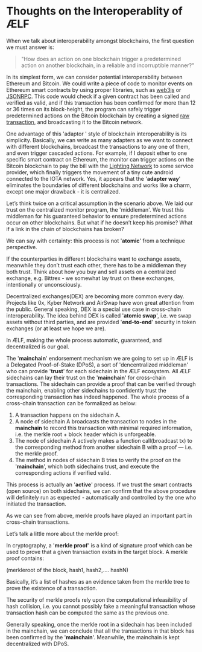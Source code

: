 # Thoughts on the Interoperablity of ÆLF

When we talk about interoperability amongst blockchains, the first question we must answer is: 

> "How does an action on one blockchain trigger a predetermined action on another blockchain, in a reliable and incorruptible manner?"

In its simplest form, we can consider potential interoperability between Ethereum and Bitcoin. We could write a piece of code to monitor events on Ethereum smart contracts by using proper libraries, 
such as [web3js](https://github.com/ethereum/web3.js/) or [JSONRPC](https://github.com/ethereum/wiki/wiki/JSON-RPC).
This code would check if a given contract has been called and verified as valid, and if this transaction 
has been confirmed for more than 12 or 36 times on its block-height, the program can safely trigger predetermined actions 
on the Bitcoin blockchain by creating a signed [raw transaction](https://en.bitcoin.it/wiki/Raw_Transactions), and broadcasting
it to the Bitcoin network. 

One advantage of this 'adaptor ' style of blockchain interoperability is its simplicity. Basically, we can write as many adapters
as we want to connect with different blockchains, broadcast the transactions to any one of them, and even trigger cascaded actions. 
For example, if I deposit ether to one specific smart contract on Ethereum, the monitor can trigger actions on the Bitcoin blockchain to pay
the bill with the [Lighting Network](https://lightning.network/) to some service provider, which finally triggers the movement of a tiny cute
android connected to the IOTA network. Yes,  it appears that the '**adapter way**' eliminates the boundaries of different blockchains
and works like a charm, except one major drawback - it is centralized.

Let’s think twice on a critical assumption in the scenario above. We laid our trust on the centralized monitor program, the 'middleman'. We trust this middleman for his guaranteed behavior  to ensure predetermined actions occur on other blockchains. But what if he doesn’t keep
his promise? What if a link in the chain of blockchains has broken? 

We can say with certainty: this process is not '**atomic**' from a technique 
perspective.

If the counterparties in different blockchains want to exchange assets, meanwhile they don’t trust each other, there has to be
a middleman they both trust.  Think about how you buy and sell assets on a centralized exchange, e.g. Bittrex - we somewhat lay trust
on these exchanges, intentionally or unconsciously.

Decentralized exchanges(DEX) are becoming more common every day.  Projects like 0x, Kyber Network and AirSwap have won great attention from 
the public. General speaking, DEX is a special use case in cross-chain interoperability. The idea behind DEX is called '**atomic swap**', 
i.e. we swap assets without third parties, and are provided '**end-to-end**' security in token exchanges (or at least we hope we are).

In ÆLF, making the whole process automatic, guaranteed, and decentralized is our goal.

The '**mainchain**' endorsement mechanism we are going to set up in ÆLF is a Delegated Proof-of-Stake (DPoS), a sort of 'dencentralized middleman' who can provide '**trust**' 
for each sidechain in the ÆLF ecosystem. All ÆLF sidechains can lay their trust on the '**mainchain**' for cross-chain
transactions. The sidechain can provide a proof that can be verified through the mainchain, enabling other sidechains to confidently trust the corresponding transaction has indeed happened. The whole process of a 
cross-chain transaction can be formalized as below:

1. A transaction happens on the sidechain A.
2. A node of sidechain A broadcasts the transaction to nodes in the **mainchain** to record this transaction with minimal required information, i.e. the merkle root + block header which is unforgeable. 
3. The node of sidechain A actively makes a function call(broadcast tx) to the corresponding method from another sidechain B with a proof — i.e. the merkle proof. 
4. The method in nodes of sidechain B tries to verify the proof on the '**mainchain**', which both sidechains trust, and execute the corresponding actions if verified valid.

This process is actually an '**active**' process. If we trust the smart contracts (open source)
on both sidechains, we can confirm that the above procedure will definitely run as expected - automatically and controlled 
by the one who initiated the transaction.

As we can see from above, merkle proofs have played an important part in cross-chain transactions.  

Let’s talk a little more about the merkle proof:

In cryptography, a '**merkle proof**' is a kind of signature proof which can be used to prove that a given transaction exists 
in the target block.  A merkle proof contains:

(merkleroot of the block, hash1, hash2,…. hashN)

Basically, it’s a list of hashes as an evidence taken from the merkle tree to prove the existence of a transaction. 

The security of merkle proofs rely upon the computational infeasibility of hash collision, i.e. you cannot possibly fake 
a meaningful transaction whose transaction hash can be computed the same as the previous one. 

Generally speaking, once the merkle root in a sidechain has been included in the mainchain, we can conclude that all the transactions in 
that block has been confirmed by the '**mainchain**'.  Meanwhile, the mainchain is kept decentralized with DPoS.
